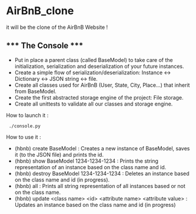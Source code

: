 # AirBnB_clone

it will be the clone of the AirBnB Website !

## *** The Console ***

 -  Put in place a parent class (called BaseModel) to take care of the initialization, serialization and deserialization of your future instances.
 -  Create a simple flow of serialization/deserialization: Instance <-> Dictionary <-> JSON string <-> file.
 -  Create all classes used for AirBnB (User, State, City, Place…) that inherit from BaseModel.
 -  Create the first abstracted storage engine of the project: File storage.
 -  Create all unittests to validate all our classes and storage engine.

 How to launch it :
 
     ./console.py
  
 How to use it :
 
  - (hbnb) create BaseModel : Creates a new instance of BaseModel, saves it (to the JSON file) and prints the id.
  - (hbnb) show BaseModel 1234-1234-1234 : Prints the string representation of an instance based on the class name and id.
  - (hbnb) destroy BaseModel 1234-1234-1234 : Deletes an instance based on the class name and id (in progress).
  - (hbnb) all : Prints all string representation of all instances based or not on the class name.
  - (hbnb) update \<class name\> \<id\> \<attribute name\> \<attribute value\> : Updates an instance based on the class name and id (in progress)
 
